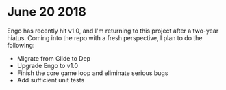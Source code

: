 # June 20 2018

Engo has recently hit v1.0, and I'm returning to this project after
a two-year hiatus. Coming into the repo with a fresh perspective, I
plan to do the following:

- Migrate from Glide to Dep
- Upgrade Engo to v1.0
- Finish the core game loop and eliminate serious bugs
- Add sufficient unit tests
